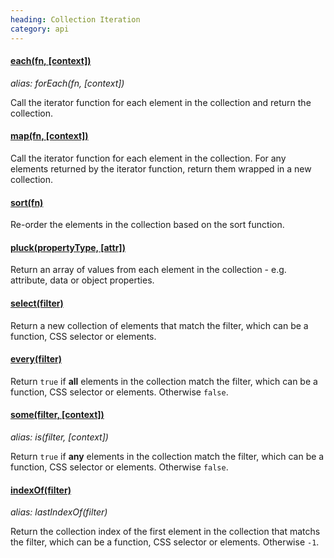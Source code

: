 ```yaml
--- 
heading: Collection Iteration
category: api
---
```


#### [each(fn, \[context\])](/api/each/)
_alias: forEach(fn, \[context\])_

Call the iterator function for each element in the collection and return the collection.

#### [map(fn, \[context\])](/api/map/)

Call the iterator function for each element in the collection. For any elements returned by the iterator function, return them wrapped in a new collection.

#### [sort(fn)](/api/sort/)

Re-order the elements in the collection based on the sort function.

#### [pluck(propertyType, \[attr\])](/api/pluck/)

Return an array of values from each element in the collection - e.g. attribute, data or object properties.

#### [select(filter)](/api/select/)

Return a new collection of elements that match the filter, which can be a function, CSS selector or elements.

#### [every(filter)](/api/every/)

Return `true` if **all** elements in the collection match the filter, which can be a function, CSS selector or elements. Otherwise `false`.

#### [some(filter, \[context\])](/api/some/)
_alias: is(filter, \[context\])_

Return `true` if **any** elements in the collection match the filter, which can be a function, CSS selector or elements. Otherwise `false`.

#### [indexOf(filter)](/api/indexOf/)
_alias: lastIndexOf(filter)_

Return the collection index of the first element in the collection that matchs the filter, which can be a function, CSS selector or elements. Otherwise `-1`.

